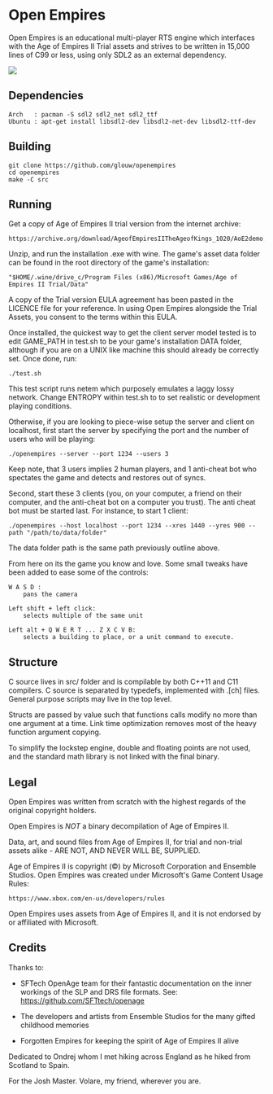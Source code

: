 # Open Empires

Open Empires is an educational multi-player RTS engine which interfaces
with the Age of Empires II Trial assets and strives to be written in 15,000
lines of C99 or less, using only SDL2 as an external dependency.

![](https://user-images.githubusercontent.com/7000616/76479321-9ef9c700-63c8-11ea-9353-a7dafa29ea0a.png)

## Dependencies

    Arch   : pacman -S sdl2 sdl2_net sdl2_ttf
    Ubuntu : apt-get install libsdl2-dev libsdl2-net-dev libsdl2-ttf-dev

## Building

    git clone https://github.com/glouw/openempires
    cd openempires
    make -C src

## Running

Get a copy of Age of Empires II trial version from the internet archive:

    https://archive.org/download/AgeofEmpiresIITheAgeofKings_1020/AoE2demo.zip

Unzip, and run the installation .exe with wine. The game's asset data folder
can be found in the root directory of the game's installation:

    "$HOME/.wine/drive_c/Program Files (x86)/Microsoft Games/Age of Empires II Trial/Data"

A copy of the Trial version EULA agreement has been pasted in the LICENCE file
for your reference. In using Open Empires alongside the Trial Assets, you consent to
the terms within this EULA.

Once installed, the quickest way to get the client server model tested
is to edit GAME_PATH in test.sh to be your game's installation DATA folder,
although if you are on a UNIX like machine this should already be correctly set.
Once done, run:

    ./test.sh

This test script runs netem which purposely emulates a laggy lossy network.
Change ENTROPY within test.sh to to set realistic or development playing conditions.

Otherwise, if you are looking to piece-wise setup the server and client on localhost,
first start the server by specifying the port and the number of users who will be playing:

    ./openempires --server --port 1234 --users 3

Keep note, that 3 users implies 2 human players, and 1 anti-cheat bot
who spectates the game and detects and restores out of syncs.

Second, start these 3 clients (you, on your computer, a friend on their computer,
and the anti-cheat bot on a computer you trust). The anti cheat bot must be started last.
For instance, to start 1 client:

    ./openempires --host localhost --port 1234 --xres 1440 --yres 900 --path "/path/to/data/folder"

The data folder path is the same path previously outline above.

From here on its the game you know and love. Some small tweaks have been added
to ease some of the controls:

    W A S D :
        pans the camera

    Left shift + left click:
        selects multiple of the same unit

    Left alt + Q W E R T ... Z X C V B:
        selects a building to place, or a unit command to execute.

## Structure

C source lives in src/ folder and is compilable by both C++11 and C11
compilers. C source is separated by typedefs, implemented with .[ch]
files. General purpose scripts may live in the top level.

Structs are passed by value such that functions calls modify no more than
one argument at a time. Link time optimization removes most of the heavy
function argument copying.

To simplify the lockstep engine, double and floating points are not used,
and the standard math library is not linked with the final binary.

## Legal

Open Empires was written from scratch with the highest regards of the
original copyright holders.

Open Empires is *NOT* a binary decompilation of Age of Empires II.

Data, art, and sound files from Age of Empires II, for trial and non-trial
assets alike - ARE NOT, AND NEVER WILL BE, SUPPLIED.

Age of Empires II is copyright (©) by Microsoft Corporation and Ensemble Studios.
Open Empires was created under Microsoft's Game Content Usage Rules:

    https://www.xbox.com/en-us/developers/rules

Open Empires uses assets from Age of Empires II, and it is not endorsed by
or affiliated with Microsoft.

## Credits

Thanks to:

* SFTech OpenAge team for their fantastic documentation on the
  inner workings of the SLP and DRS file formats. See:
      https://github.com/SFTtech/openage

* The developers and artists from Ensemble Studios for the many
  gifted childhood memories

* Forgotten Empires for keeping the spirit of Age of Empires II alive

Dedicated to Ondrej whom I met hiking across England as he hiked from
Scotland to Spain.

For the Josh Master. Volare, my friend, wherever you are.
